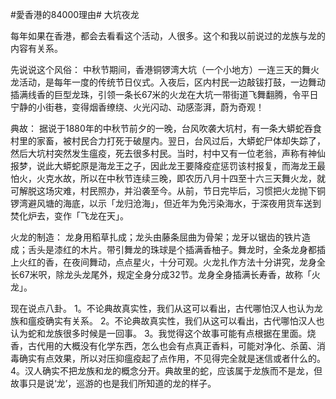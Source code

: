#愛香港的84000理由# 大坑夜龙

每年如果在香港，都会去看看这个活动，人很多。这个和我以前说过的龙族与龙的内容有关系。

先说说这个风俗：
中秋节期间，香港铜锣湾大坑（一个小地方）一连三天的舞火龙活动，是每年一度的传统节日仪式。入夜后，区内村民一边敲钹打鼓，一边舞动插满线香的巨型龙珠，引领一条长67米的火龙在大坑一带街道飞舞翻腾，令平日宁静的小街巷，变得烟香缭绕、火光闪动、动感澎湃，蔚为奇观！ 

典故：
据说于1880年的中秋节前夕的一晚，台风吹袭大坑村，有一条大蟒蛇吞食村里的家畜，被村民合力打死于破屋内。翌日，台风过后，大蟒蛇尸体却失踪了，然后大坑村突然发生瘟疫，死去很多村民。当时，村中又有一位老翁，声称有神仙报梦，说此大蟒蛇原是海龙王之子，因此龙王要降疫症惩罚该村报复，而海龙王最怕火，火克水故，所以在中秋节连续三晚，即农历八月十四至十六三天舞火龙，就可解脱这场灾难，村民照办，并沿袭至今。从前，节日完毕后，习惯把火龙抛下铜锣湾避风塘的海底，以示「龙归沧海」，但近年为免污染海水，于深夜用货车送到焚化炉去，变作「飞龙在天」。

火龙的制造：
龙身用稻草扎成；龙头由藤条屈曲为骨架；龙牙以锯齿的铁片造成；舌头是漆红的木片。带引舞龙的珠球是个插满香柚子。舞龙时，全条龙身都插上火红的香，在夜间舞动，点点星火，十分可观。火龙扎作方法十分讲究，龙身全长67米呎，除龙头龙尾外，规定全身分成32节。龙身全身插满长寿香，故称「火龙」。

现在说点八卦。
1。不论典故真实性，我们从这可以看出，古代哪怕汉人也认为龙族和瘟疫确实有关系。
2。不论典故真实性，我们从这可以看出，古代哪怕汉人也认为蛇和龙族很多时候是一回事。
3。我觉得这个故事可能有点根据在里面。烧香，古代用的大概没有化学东西，怎么也会有点真正香料，可能对净化、杀菌、消毒确实有点效果，所以对压抑瘟疫起了点作用，不见得完全就是迷信或者什么的。
4。汉人确实不把龙族和龙的概念分开。典故里的蛇，应该属于龙族而不是龙，但故事只是说‘龙’，巡游的也是我们所知道的龙的样子。
